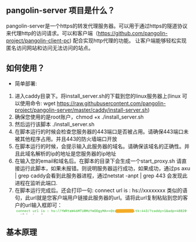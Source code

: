 
## pangolin-server 项目是什么？
pangolin-server是一个https的转发代理服务器。可以用于通过https的隧道协议来代理http的访问请求。可以和客户端（https://github.com/pangolin-project/pangolin-client-pc)   配合实现http代理的功能。
让客户端能够轻松实现匿名访问网站和访问无法访问的站点。

## 如何使用？
- 简单部署:
1. 进入caddy目录下。将install_server.sh的下载到您的linux服务器上(linux 可以使用命令: wget https://raw.githubusercontent.com/pangolin-project/pangolin-server/master/caddy/install-server.sh) 
2. 确保您使用的是root账户，chmod +x ./install_server.sh 
3. 然后运行该脚本 ./install_server.sh
4. 在脚本运行的时候会检查您服务器的443端口是否被占用。请确保443端口未被其他程序占用。并且443的防火墙端口开放
5. 在脚本运行的时候，会提示输入此服务器的域名。请确保该域名的正确性。并且此域名解析的ip的地址是您服务器的ip地址
6. 在输入您的email和域名后。在脚本的目录下会生成一个start_proxy.sh  请直接运行此脚本，如果未报错。则说明服务器运行成功，如果成功，通过ps axu | grep caddy会看到此服务器进程，通过netstat -anpt | grep 443 会发现此进程在监听此端口.
7. 在脚本运行完成后。还会打印一句: connect url is : hs://xxxxxxxx 类似的语句，此url就是您客户端用户链接此服务器的url。请将此url复制粘贴到您的客户的url输入框即可：
![](https://github.com/pangolin-project/pangolin-server/blob/master/images/url_sample.png)

## 基本原理

